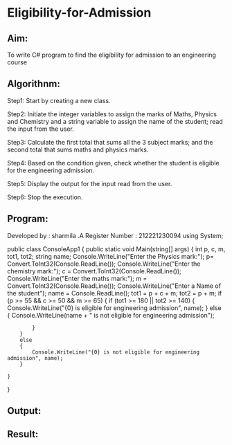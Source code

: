 # Eligibility-for-Admission

## Aim:
To write C# program to find the eligibility for admission to an engineering course

## Algorithnm:
Step1: Start by creating a new class.

Step2: Initiate the integer variables to assign the marks of Maths, Physics and Chemistry and a string variable to assign the name of the student; read the input from the user.

Step3: Calculate the first total that sums all the 3 subject marks; and the second total that sums maths and physics marks.

Step4: Based on the condition given, check whether the student is eligible for the engineering admission.

Step5: Display the output for the input read from the user.

Step6: Stop the execution.

## Program:
Developed by : sharmila .A Register Number : 212221230094
using System;

public class ConsoleApp1
{
    public static void Main(string[] args)
    {
        int p, c, m, tot1, tot2;
        string name;
        Console.WriteLine("Enter the Physics mark:");
        p= Convert.ToInt32(Console.ReadLine());
        Console.WriteLine("Enter the chemistry mark:");
        c = Convert.ToInt32(Console.ReadLine());
        Console.WriteLine("Enter the maths mark:");
        m = Convert.ToInt32(Console.ReadLine());
        Console.WriteLine("Enter a Name of the student");
        name = Console.ReadLine();
        tot1 = p + c + m;
        tot2 = p + m;
        if (p >= 55 && c >= 50 && m >= 65)
        {
            if (tot1 >= 180 || tot2 >= 140)
            {
                Console.WriteLine("{0} is eligible for engineering admission", name);
            }
            else
            {
                Console.WriteLine(name + " is not eligible for engineering admission");

            }
        }
        else
        {
            Console.WriteLine("{0} is not eligible for engineering admission", name);
        }

    }
}






## Output:





## Result:
